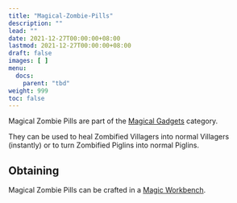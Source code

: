 ```yaml
---
title: "Magical-Zombie-Pills"
description: ""
lead: ""
date: 2021-12-27T00:00:00+08:00
lastmod: 2021-12-27T00:00:00+08:00
draft: false
images: [ ]
menu:
  docs:
    parent: "tbd"
weight: 999
toc: false
---
```


Magical Zombie Pills are part of the [Magical Gadgets](/docs/slimefun/magical-gadgets) category.

They can be used to heal Zombified Villagers into normal Villagers (instantly) or to turn Zombified Piglins into normal Piglins.

## Obtaining

Magical Zombie Pills can be crafted in a [Magic Workbench](/docs/slimefun/magic-workbench).
